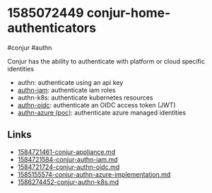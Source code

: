 # 1585072449 conjur-home-authenticators
#conjur #authn

Conjur has the ability to authenticate with platform or cloud specific identities
- authn: authenticate using an api key
- [authn-iam](1584721584-conjur-authn-iam.md): authenticate iam roles
- authn-k8s: authenticate kubernetes resources
- [authn-oidc](1584721724-conjur-authn-oidc.md): authenticate an OIDC access token (JWT)
- [authn-azure (poc)](1585155574-conjur-authn-azure-implementation.md): authenticate azure managed identities

## Links
- [1584721461-conjur-appliance.md](1584721461-conjur-appliance.md)
- [1584721584-conjur-authn-iam.md](1584721584-conjur-authn-iam.md)
- [1584721724-conjur-authn-oidc.md](1584721724-conjur-authn-oidc.md)
- [1585155574-conjur-authn-azure-implementation.md](1585155574-conjur-authn-azure-implementation.md)
- [1586274452-conjur-authn-k8s.md](1586274452-conjur-authn-k8s.md)
